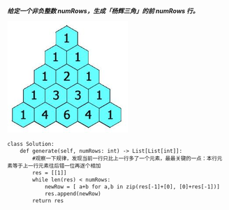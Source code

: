 ***给定一个非负整数 numRows，生成「杨辉三角」的前 numRows 行。***

![algo22](./images/algo22.jpg)

```
class Solution:
    def generate(self, numRows: int) -> List[List[int]]:
        #观察一下规律，发现当前一行只比上一行多了一个元素，最最关键的一点：本行元素等于上一行元素往后错一位再逐个相加
        res = [[1]]
        while len(res) < numRows:
            newRow = [ a+b for a,b in zip(res[-1]+[0], [0]+res[-1])]
            res.append(newRow)
        return res
```